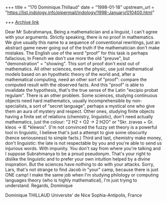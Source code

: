 +++
title = "170 Dominique.Thillaud"
date = "1998-01-18"
upstream_url = "https://list.indology.info/pipermail/indology/1998-January/010400.html"

+++
[Archive link](https://list.indology.info/pipermail/indology/1998-January/010400.html)

Dear Mr Subrahmanya,
        Being a mathematician and a linguist, I can't agree with your
arguments. Strictly speaking, there is no proof in mathematics. We give
usually this name to a sequence of conventional rewritings, just an
abstract game never going out of the truth if the mathematician don't make
mistakes. The English use of the word "proof" for this task is perhaps
fallacious; In French we don't use more the old "preuve", but
"demonstration" = "showing".
        This sort of proof don't exist out of mathematics. All other
sciences, even the physic, use just mathematical models based on an
hypothetic theory of the world and, after a mathematical computing, need an
other sort of "proof": compare the computed result with the observed facts.
And this "proof" is able to invalidate the hypothesis, that's the true
sense of the Latin "excipio probat regulam".
        There is an other problem. Some sciences, studying continuous
objects need hard mathematics, usually incomprehensible by non-specialists,
a sort of "secret language", perhaps a mystical one who give them an aura
of mystery and respect. Other ones, studying finite objects having a finite
set of relations (chemistry, linguistic), don't need actually mathematics,
just the colour:
"2 H2 + O2 -> 2 H2O" or "Skr. zravas + Gr. kleos -> IE *klewos".
        (I'm not convinced the fuzzy set theory is a powerful tool in
linguistic, I believe that's just a attempt to give some obscurity (hence
seriousness) to simple facts.)
        Third and last, chemistry make money, don't linguistic: the late is
not respectable by you and you're able to send us injurious words. With
impunity. You don't say from where you're talking and I suppose Subrahmanya
to be a proud pseudonym.
        That's your right to dislike the linguistic and to prefer your own
intuition helped by a divine inspiration. But the sciences have nothing to
do with your attacks. Sorry, Lars, that's not strange to find Jacob in
"your" camp, because there is just ONE camp! I make the same job when I'm
studying philology or computing languages theory (who is highly
mathematical), I'm just trying to understand.
        Regards,
Dominique

Dominique THILLAUD
Universite' de Nice Sophia-Antipolis, France



